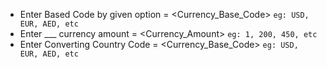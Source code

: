 - Enter Based Code by given option = <Currency_Base_Code>       `` eg: USD, EUR, AED, etc ``
- Enter ___ currency amount = <Currency_Amount>                 `` eg: 1, 200, 450, etc ``
- Enter Converting Country Code = <Currency_Base_Code>          `` eg: USD, EUR, AED, etc ``



<!-- There is answers for the question -->